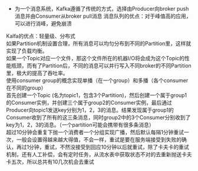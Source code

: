 + 为一个消息系统，Kafka遵循了传统的方式，选择由Producer向broker push消息并由Consumer从broker pull消息
消息队列的优点：对于峰值高的应用，可以进行消峰，避免崩溃

Kalfa的优点：轻量级、分布式   
如果Partition机制设置合理，所有消息可以均匀分布到不同的Partition里，这样就实现了负载均衡。    
如果一个Topic对应一个文件，那这个文件所在的机器I/O将会成为这个Topic的性能瓶颈，而有了Partition后，不同的消息可以并行写入不同broker的不同Partition里，极大的提高了吞吐率。    
使用consumer group的概念实现单播（在一个group）和多播（各个consumer 在不同的group）    
首先创建一个Topic (名为topic1，包含3个Partition)，然后创建一个属于group1的Consumer实例，并创建三个属于group2的Consumer实例，最后通过Producer向topic1发送key分别为1，2，3的消息。结果发现属于group1的Consumer收到了所有的这三条消息，同时group2中的3个Consumer分别收到了key为1，2，3的消息。（一个partition可能会携带有很多条消息）     
超过10分钟会重复下抛一个消费者一个分组实现广播，然后默认每隔1分钟重试一次，一般会设置得越来越大得值，不会一样，重试是要在服务端接受到失败的确认，再过1分钟，重试，不然没接受到回应10分钟以后就重试，除了卡夫卡的重试机制，还有人工补偿，会有定时任务，从流水表中获取状态不对的去重新抛送卡夫卡五次，所以总共有10几次机会去重试
